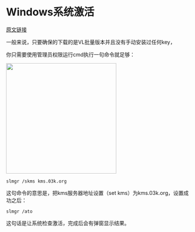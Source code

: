 # Windows系统激活
[原文链接](https://03k.org/kms.html)

一般来说，只要确保的下载的是VL批量版本并且没有手动安装过任何key，

你只需要使用管理员权限运行cmd执行一句命令就足够：

<img src="https://i.loli.net/2021/04/28/fKMcqVnR2whbJP9.png" width = "300" height = "300" alt="" align=center />

```Shell
slmgr /skms kms.03k.org
```

这句命令的意思是，把kms服务器地址设置（set kms）为kms.03k.org，设置成功之后：

```Shell
slmgr /ato
```

这句话是让系统检查激活，完成后会有弹窗显示结果。